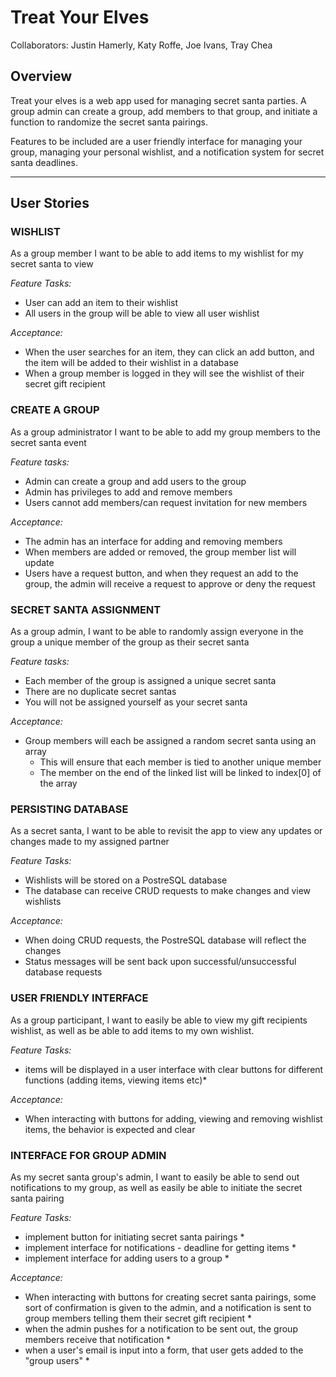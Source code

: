 # Treat Your Elves

Collaborators: Justin Hamerly, Katy Roffe, Joe Ivans, Tray Chea

## Overview

Treat your elves is a web app used for managing secret santa parties.  A group admin can create a group, add members to that group, and initiate a function to randomize the secret santa pairings.  

Features to be included are a user friendly interface for managing your group, managing your personal wishlist, and a notification system for secret santa deadlines.

---

## User Stories

### WISHLIST

As a group member I want to be able to add items to my wishlist for my secret santa to view  

*Feature Tasks:*  

* User can add an item to their wishlist
* All users in the group will be able to view all user wishlist

*Acceptance:*

* When the user searches for an item, they can click an add button, and the item will be added to their wishlist in a database  
* When a group member is logged in they will see the wishlist of their secret gift recipient

### CREATE A GROUP

As a group administrator I want to be able to add my group members to the secret santa event

*Feature tasks:*

* Admin can create a group and add users to the group
* Admin has privileges to add and remove members  
* Users cannot add members/can request invitation for new members

*Acceptance:*

* The admin has an interface for adding and removing members
* When members are added or removed, the group member list will update
* Users have a request button, and when they request an add to the group, the admin will receive a request to approve or deny the request

### SECRET SANTA ASSIGNMENT

As a group admin, I want to be able to randomly assign everyone in the group a unique member of the group as their secret santa

*Feature tasks:*

* Each member of the group is assigned a unique secret santa
* There are no duplicate secret santas
* You will not be assigned yourself as your secret santa

*Acceptance:*

* Group members will each be assigned a random secret santa using an array
  * This will ensure that each member is tied to another unique member
  * The member on the end of the linked list will be linked to index[0] of the array

### PERSISTING DATABASE

As a secret santa, I want to be able to revisit the app to view any updates or changes made to my assigned partner

*Feature Tasks:*

* Wishlists will be stored on a PostreSQL database
* The database can receive CRUD requests to make changes and view wishlists

*Acceptance:*

* When doing CRUD requests, the PostreSQL database will reflect the changes
* Status messages will be sent back upon successful/unsuccessful database requests

### USER FRIENDLY INTERFACE

As a group participant, I want to easily be able to view my gift recipients wishlist, as well as be able to add items to my own wishlist.

*Feature Tasks:*

* items will be displayed in a user interface with clear buttons for different functions (adding items, viewing items etc)*

*Acceptance:*

* When interacting with buttons for adding, viewing and removing wishlist items, the behavior is expected and clear

### INTERFACE FOR GROUP ADMIN

As my secret santa group's admin, I want to easily be able to send out notifications to my group, as well as easily be able to initiate the secret santa pairing

*Feature Tasks:*

* implement button for initiating secret santa pairings *
* implement interface for notifications - deadline for getting items *
* implement interface for adding users to a group *

*Acceptance:*

* When interacting with buttons for creating secret santa pairings, some sort of confirmation is given to the admin, and a notification is sent to group members telling them their secret gift recipient *
* when the admin pushes for a notification to be sent out, the group members receive that notification *
* when a user's email is input into a form, that user gets added to the "group users" *
